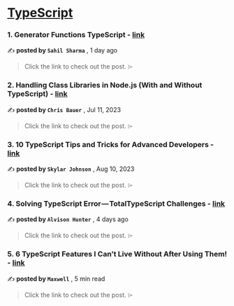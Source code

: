 
<h1><a href=https://medium.com/tag/typescript-tips/recommended target="_blank" rel="noopener noreferrer">TypeScript</a></h1>
<h3>1. Generator Functions TypeScript - <a href=https://medium.com/@sahilsharma88765/generator-functions-typescript-32f3035473bc?source=tag_recommended_feed---------0-84----------typescript_tips----------11491014_a769_45a6_ae0b_432bef1a4a5a------- target="_blank" rel="noopener noreferrer">link</a></h3>

✍️ **posted by `Sahil Sharma`** <date> , 1 day ago</date>

<blockquote>Click the link to check out the post. ⌲</blockquote>

<h3>2. Handling Class Libraries in Node.js (With and Without TypeScript) - <a href=https://medium.com/better-programming/handling-class-libraries-in-node-js-with-and-without-typescript-39b73b2186b6?source=tag_recommended_feed---------1-107----------typescript_tips----------11491014_a769_45a6_ae0b_432bef1a4a5a------- target="_blank" rel="noopener noreferrer">link</a></h3>

✍️ **posted by `Chris Bauer`** <date> , Jul 11, 2023</date>

<blockquote>Click the link to check out the post. ⌲</blockquote>

<h3>3. 10 TypeScript Tips and Tricks for Advanced Developers - <a href=https://medium.com/@codegirljs/10-typescript-tips-and-tricks-for-advanced-developers-25db6fe6aa72?source=tag_recommended_feed---------2-85----------typescript_tips----------11491014_a769_45a6_ae0b_432bef1a4a5a------- target="_blank" rel="noopener noreferrer">link</a></h3>

✍️ **posted by `Skylar Johnson`** <date> , Aug 10, 2023</date>

<blockquote>Click the link to check out the post. ⌲</blockquote>

<h3>4. Solving TypeScript Error — TotalTypeScript Challenges - <a href=https://medium.com/@alvisonhunter/solving-typescript-error-totaltypescript-challenges-89d8dc0f214b?source=tag_recommended_feed---------3-84----------typescript_tips----------11491014_a769_45a6_ae0b_432bef1a4a5a------- target="_blank" rel="noopener noreferrer">link</a></h3>

✍️ **posted by `Alvison Hunter`** <date> , 4 days ago</date>

<blockquote>Click the link to check out the post. ⌲</blockquote>

<h3>5. 6 TypeScript Features I Can’t Live Without After Using Them! - <a href=https://medium.com/javascript-in-plain-english/6-typescript-features-i-cant-live-without-after-using-them-1d7feab33922?source=tag_recommended_feed---------4-85----------typescript_tips----------11491014_a769_45a6_ae0b_432bef1a4a5a------- target="_blank" rel="noopener noreferrer">link</a></h3>

✍️ **posted by `Maxwell`** <date> , 5 min read</date>

<blockquote>Click the link to check out the post. ⌲</blockquote>

